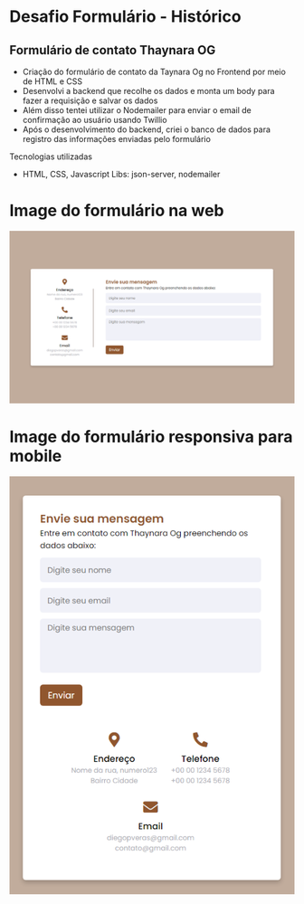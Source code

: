 # Desafio Formulário - Histórico

## Formulário de contato Thaynara OG


- Criação do formulário de contato da Taynara Og no Frontend por meio de HTML e CSS
- Desenvolvi a backend que recolhe os dados e monta um body para fazer a requisição e salvar os dados
- Além disso tentei utilizar o Nodemailer para enviar o email de confirmação ao usuário usando Twillio
- Após o desenvolvimento do backend, criei o banco de dados para registro das informações enviadas pelo formulário

Tecnologias utilizadas
- HTML, CSS, Javascript Libs: json-server, nodemailer


# Image do formulário na web

![image web](./assets/print-1.png)

# Image do formulário responsiva para mobile

![image mobile](./assets/print-2.png)

